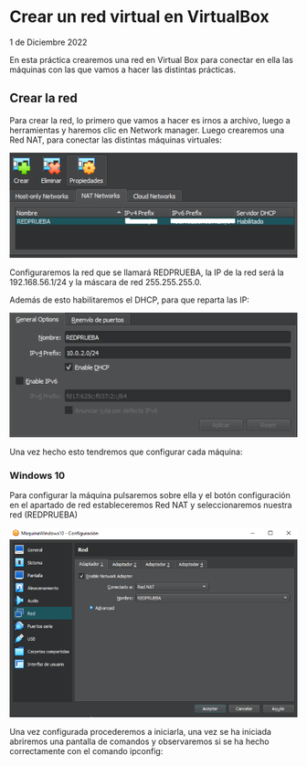 # Crear un red virtual en VirtualBox

1 de Diciembre 2022

En esta práctica crearemos una red en Virtual Box para conectar en ella las máquinas con las que vamos a hacer las distintas prácticas.

## Crear la red ##

Para crear la red, lo primero que vamos a hacer es irnos a archivo, luego a herramientas y haremos clic en Network manager. Luego crearemos una Red NAT, para conectar las distintas máquinas virtuales:

![](img/img1.png)



Configuraremos la red que se llamará REDPRUEBA, la IP de la red será la 192.168.56.1/24 y la máscara de red 255.255.255.0.

Además de esto habilitaremos el DHCP, para que reparta las IP:



![](img/img2.png)



Una vez hecho esto tendremos que configurar cada máquina:

### Windows 10

Para configurar la máquina pulsaremos sobre ella y el botón configuración en el apartado de red estableceremos Red NAT y seleccionaremos nuestra red (REDPRUEBA)

![](img/img3.png)

Una vez configurada procederemos a iniciarla, una vez se ha iniciada abriremos una pantalla de comandos y observaremos si se ha hecho correctamente con el comando ipconfig:





